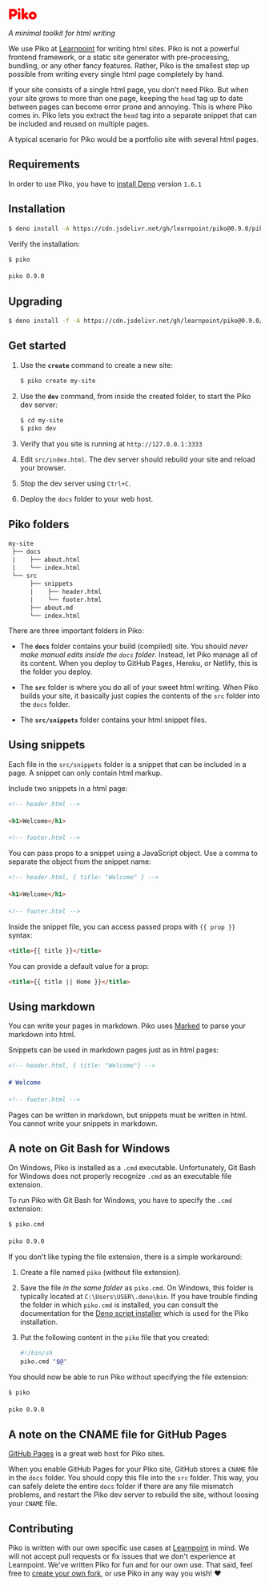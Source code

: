 <img src="piko.svg" height="24px">

_A minimal toolkit for html writing_

We use Piko at [Learnpoint](https://github.com/learnpoint) for writing html sites. Piko is not a powerful frontend framework, or a static site generator with pre-processing, bundling, or any other fancy features. Rather, Piko is the smallest step up possible from writing every single html page completely by hand.

If your site consists of a single html page, you don't need Piko. But when your site grows to more than one page, keeping the ```head``` tag up to date between pages can become error prone and annoying. This is where Piko comes in. Piko lets you extract the ```head``` tag into a separate snippet that can be included and reused on multiple pages.

A typical scenario for Piko would be a portfolio site with several html pages.

## Requirements

In order to use Piko, you have to [install Deno](https://deno.land/manual/getting_started/installation) version ```1.6.1```

## Installation

```bash
$ deno install -A https://cdn.jsdelivr.net/gh/learnpoint/piko@0.9.0/piko.js
```

Verify the installation:

```bash
$ piko

piko 0.9.0
```

## Upgrading

```bash
$ deno install -f -A https://cdn.jsdelivr.net/gh/learnpoint/piko@0.9.0/piko.js
```

## Get started

1. Use the **```create```** command to create a new site:

    ```bash
    $ piko create my-site
    ```
2. Use the **```dev```** command, from inside the created folder, to start the Piko dev server:

    ```bash
    $ cd my-site
    $ piko dev
    ```

3. Verify that you site is running at ```http://127.0.0.1:3333```

4. Edit ```src/index.html```. The dev server should rebuild your site and reload your browser.

5. Stop the dev server using ```Ctrl+C```.

6. Deploy the ```docs``` folder to your web host.

## Piko folders

```
my-site
 ├── docs
 |    ├── about.html
 |    └── index.html
 └── src
      ├── snippets
      |    ├── header.html
      |    └── footer.html
      ├── about.md
      └── index.html
```

There are three important folders in Piko:

- The **```docs```** folder contains your build (compiled) site. You should _never make manual edits inside the ```docs``` folder_. Instead, let Piko manage all of its content. When you deploy to GitHub Pages, Heroku, or Netlify, this is the folder you deploy.

- The **```src```** folder is where you do all of your sweet html writing. When Piko builds your site, it basically just copies the contents of the ```src``` folder into the ```docs``` folder.

- The **```src/snippets```** folder contains your html snippet files.

## Using snippets

Each file in the ```src/snippets``` folder is a snippet that can be included in a page. A snippet can only contain html markup.

Include two snippets in a html page:

```html
<!-- header.html -->

<h1>Welcome</h1>

<!-- footer.html -->
```

You can pass props to a snippet using a JavaScript object. Use a comma to separate the object from the snippet name:

```html
<!-- header.html, { title: "Welcome" } -->

<h1>Welcome</h1>

<!-- footer.html -->
```

Inside the snippet file, you can access passed props with ```{{ prop }}``` syntax:

```html
<title>{{ title }}</title>
```

You can provide a default value for a prop:

```html
<title>{{ title || Home }}</title>
```

## Using markdown

You can write your pages in markdown. Piko uses [Marked](https://github.com/markedjs/marked) to parse your markdown into html.

Snippets can be used in markdown pages just as in html pages:

```md
<!-- header.html, { title: "Welcome"} -->

# Welcome

<!-- footer.html -->
```

Pages can be written in markdown, but snippets must be written in html. You cannot write your snippets in markdown.

## A note on Git Bash for Windows

On Windows, Piko is installed as a ```.cmd``` executable. Unfortunately, Git Bash for Windows does not properly recognize ```.cmd``` as an executable file extension.

To run Piko with Git Bash for Windows, you have to specify the ```.cmd``` extension:

```bash
$ piko.cmd

piko 0.9.0
```

If you don't like typing the file extension, there is a simple workaround:

1. Create a file named ```piko``` (without file extension).

2. Save the file _in the same folder_ as ```piko.cmd```. On Windows, this folder is typically located at ```C:\Users\USER\.deno\bin```. If you have trouble finding the folder in which ```piko.cmd``` is installed, you can consult the documentation for the [Deno script installer](https://deno.land/manual@v1.6.2/tools/script_installer) which is used for the Piko installation.

3. Put the following content in the ```piko``` file that you created:

    ```bash
    #!/bin/sh
    piko.cmd "$@"
    ```

You should now be able to run Piko without specifying the file extension:

```bash
$ piko

piko 0.9.0
```

## A note on the CNAME file for GitHub Pages

[GitHub Pages](https://pages.github.com/) is a great web host for Piko sites.

When you enable GitHub Pages for your Piko site, GitHub stores a ```CNAME``` file in the ```docs``` folder. You should copy this file into the ```src``` folder. This way, you can safely delete the entire ```docs``` folder if there are any file mismatch problems, and restart the Piko dev server to rebuild the site, without loosing your ```CNAME``` file.

## Contributing

Piko is written with our own specific use cases at [Learnpoint](https://github.com/learnpoint) in mind. We will not accept pull requests or fix issues that we don't experience at Learnpoint. We've written Piko for fun and for our own use. That said, feel free to [create your own fork](https://docs.github.com/en/free-pro-team@latest/github/getting-started-with-github/fork-a-repo), or use Piko in any way you wish! ❤️
